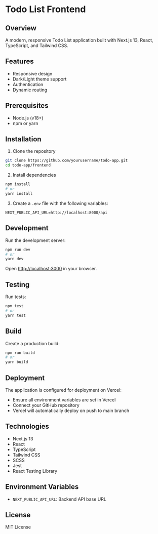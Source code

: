 # Todo List Frontend

## Overview

A modern, responsive Todo List application built with Next.js 13, React, TypeScript, and Tailwind CSS.

## Features

- Responsive design
- Dark/Light theme support
- Authentication
- Dynamic routing

## Prerequisites

- Node.js (v18+)
- npm or yarn

## Installation

1. Clone the repository

```bash
git clone https://github.com/yourusername/todo-app.git
cd todo-app/frontend
```

2. Install dependencies

```bash
npm install
# or
yarn install
```

3. Create a `.env` file with the following variables:

```
NEXT_PUBLIC_API_URL=http://localhost:8000/api
```

## Development

Run the development server:

```bash
npm run dev
# or
yarn dev
```

Open [http://localhost:3000](http://localhost:3000) in your browser.

## Testing

Run tests:

```bash
npm test
# or
yarn test
```

## Build

Create a production build:

```bash
npm run build
# or
yarn build
```

## Deployment

The application is configured for deployment on Vercel:

- Ensure all environment variables are set in Vercel
- Connect your GitHub repository
- Vercel will automatically deploy on push to main branch

## Technologies

- Next.js 13
- React
- TypeScript
- Tailwind CSS
- SCSS
- Jest
- React Testing Library

## Environment Variables

- `NEXT_PUBLIC_API_URL`: Backend API base URL

## License

MIT License
